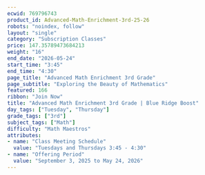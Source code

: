 ```yaml
---
ecwid: 769796743
product_id: Advanced-Math-Enrichment-3rd-25-26
robots: "noindex, follow"
layout: "single"
category: "Subscription Classes"
price: 147.35789473684213
weight: "16"
end_date: "2026-05-24"
start_time: "3:45"
end_time: "4:30"
page_title: "Advanced Math Enrichment 3rd Grade"
page_subtitle: "Exploring the Beauty of Mathematics"
featured: 166
ribbon: "Join Now"
title: "Advanced Math Enrichment 3rd Grade | Blue Ridge Boost"
day_tags: ["Tuesday", "Thursday"]
grade_tags: ["3rd"]
subject_tags: ["Math"]
difficulty: "Math Maestros"
attributes:
- name: "Class Meeting Schedule"
  value: "Tuesdays and Thursdays 3:45 - 4:30"
- name: "Offering Period"
  value: "September 3, 2025 to May 24, 2026"
---
```

